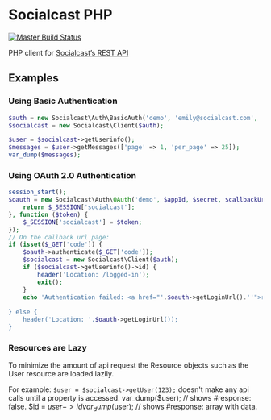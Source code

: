 # Socialcast PHP

[![Master Build Status](https://secure.travis-ci.org/noprotocol/socialcast-php.png?branch=master)](http://travis-ci.org/noprotocol/socialcast-php)


PHP client for [Socialcast’s REST API](http://developers.socialcast.com/api-documentation/)

## Examples

### Using Basic Authentication
```php
$auth = new Socialcast\Auth\BasicAuth('demo', 'emily@socialcast.com', 'demo');
$socialcast = new Socialcast\Client($auth);

$user = $socialcast->getUserinfo();
$messages = $user->getMessages(['page' => 1, 'per_page' => 25]);
var_dump($messages);
```

### Using OAuth 2.0 Authentication
```php
session_start();
$oauth = new Socialcast\Auth\OAuth('demo', $appId, $secret, $callbackUrl, function () {
    return $_SESSION['socialcast'];
}, function ($token) {
    $_SESSION['socialcast'] = $token;
});
// On the callback url page:
if (isset($_GET['code']) {
    $oauth->authenticate($_GET['code']);
    $socialcast = new Socialcast\Client($auth);
    if ($socialcast->getUserinfo()->id) {
        header('Location: /logged-in'); 
        exit();
    }
    echo 'Authentication failed: <a href="'.$oauth->getLoginUrl().''">retry</a>';
    
} else {
    header('Location: '.$oauth->getLoginUrl());
}
```

### Resources are Lazy 
To minimize the amount of api request the Resource objects such as the User resource are loaded lazily.

For example: `$user = $socialcast->getUser(123);` doesn't make any api calls until a property is accessed. 
var_dump($user); // shows #response: false.
$id = $user->id
var_dump($user); // shows #response: array with data.